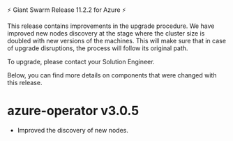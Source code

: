 ⚡️ Giant Swarm Release 11.2.2 for Azure ⚡️

This release contains improvements in the upgrade procedure.
We have improved new nodes discovery at the stage where the cluster size is doubled with new versions of the machines.
This will make sure that in case of upgrade disruptions, the process will follow its original path. 

To upgrade, please contact your Solution Engineer.

Below, you can find more details on components that were changed with this release.

# azure-operator v3.0.5
- Improved the discovery of new nodes.
